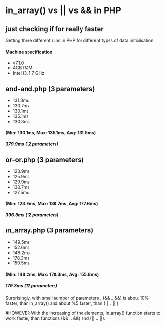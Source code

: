 # in_array() vs || vs && in PHP
## just checking if for really faster

Getting three different runs in PHP for different types of data initialisation

#### Machine specification
* v7.1.0
* 4GB RAM,
* Intel i3, 1.7 GHz

## and-and.php (3 parameters)
* 131.3ms
* 130.7ms
* 130.1ms
* 135.1ms
* 130.3ms
#### (Min: 130.1ms, Max: 135.1ms, Avg: 131.5ms)
##### 379.9ms (12 parameters)

## or-or.php (3 parameters)
* 123.9ms
* 125.9ms
* 129.9ms
* 130.7ms
* 127.5ms
#### (Min: 123.9ms, Max: 130.7ms, Avg: 127.6ms)
##### 396.5ms (12 parameters)

## in_array.php (3 parameters)
* 149.5ms
* 152.6ms
* 148.2ms
* 178.3ms
* 150.5ms
#### (Min: 148.2ms, Max: 178.3ms, Avg: 155.8ms)
##### 179.3ms (12 parameters)

Surprisingly, with small number of parameters , (&& .. &&) is about 10% faster, than in_array() and about %5 faster, than (|| .. || )

#HOWEVER
With the increasing of the elements, in_array() function starts to work faster, than functions (&& .. &&) and (|| .. ||).
